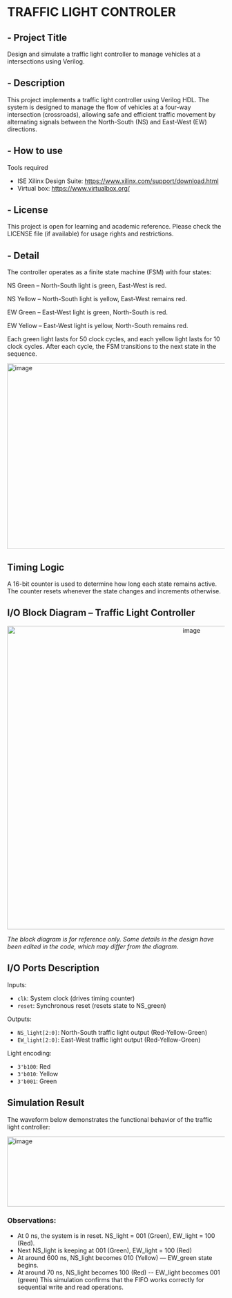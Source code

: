 # TRAFFIC LIGHT CONTROLER

## **- Project Title** 
Design and simulate a traffic light controller to manage vehicles at a intersections using Verilog. 

## **- Description** 
This project implements a traffic light controller using Verilog HDL. The system is designed to manage the flow of vehicles at a four-way intersection (crossroads), allowing safe and efficient traffic movement by alternating signals between the North-South (NS) and East-West (EW) directions.

## **- How to use** 
Tools required
* ISE Xilinx Design Suite: https://www.xilinx.com/support/download.html
* Virtual box: https://www.virtualbox.org/

## **- License** 
This project is open for learning and academic reference. Please check the LICENSE file (if available) for usage rights and restrictions.

## **- Detail**
The controller operates as a finite state machine (FSM) with four states:

NS Green – North-South light is green, East-West is red.

NS Yellow – North-South light is yellow, East-West remains red.

EW Green – East-West light is green, North-South is red.

EW Yellow – East-West light is yellow, North-South remains red.

Each green light lasts for 50 clock cycles, and each yellow light lasts for 10 clock cycles. After each cycle, the FSM transitions to the next state in the sequence.

<img width="625" height="430" alt="image" src="https://github.com/user-attachments/assets/6d6322d8-a264-407a-abf1-450439391783" />

## Timing Logic
A 16-bit counter is used to determine how long each state remains active. The counter resets whenever the state changes and increments otherwise.

##  I/O Block Diagram – Traffic Light Controller

<p align="center">
<img width="838" height="703" alt="image" src="https://github.com/user-attachments/assets/e00d1013-42e1-414b-931c-bed47de5134b" />


</p>

_The block diagram is for reference only. Some details in the design have been edited in the code, which may differ from the diagram._

## I/O Ports Description

Inputs:  
- `clk`: System clock (drives timing counter)  
- `reset`: Synchronous reset (resets state to NS_green)

Outputs:  
- `NS_light[2:0]`: North-South traffic light output (Red-Yellow-Green)  
- `EW_light[2:0]`: East-West traffic light output (Red-Yellow-Green)

Light encoding:
- `3'b100`: Red  
- `3'b010`: Yellow  
- `3'b001`: Green
## Simulation Result

The waveform below demonstrates the functional behavior of the traffic light controller:

<img width="1145" height="162" alt="image" src="https://github.com/user-attachments/assets/077b5a0a-dae4-4ca0-a1f0-cfa285c32c4c" />



###  Observations:
- At 0 ns, the system is in reset. NS_light = 001 (Green), EW_light = 100 (Red).
- Next NS_light is keeping at 001 (Green), EW_light = 100 (Red)
- At around 600 ns, NS_light becomes 010 (Yellow) — EW_green state begins.
- At around 70 ns, NS_light becomes 100 (Red) -- EW_light becomes 001 (green)
 This simulation confirms that the FIFO works correctly for sequential write and read operations.



